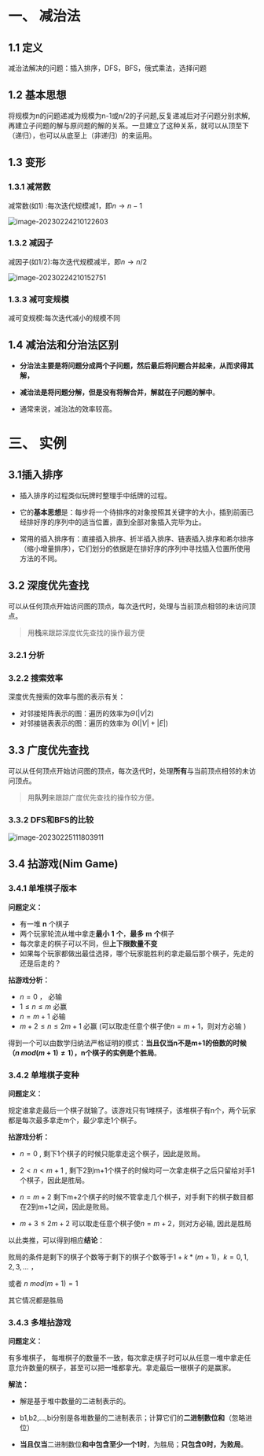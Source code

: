 # 一、 减治法

## 1.1 定义





减治法解决的问题：插入排序，DFS，BFS，俄式乘法，选择问题



## 1.2 基本思想

将规模为n的问题递减为规模为n-1或n/2的子问题,反复递减后对子问题分别求解,再建立子问题的解与原问题的解的关系。一旦建立了这种关系，就可以从顶至下（递归），也可以从底至上（非递归）的来运用。



## 1.3 变形

### 1.3.1 减常数

  减常数(如1) :每次迭代规模减1，即$n→n-1$

![image-20230224210122603](images/image-20230224210122603.png)

### 1.3.2 减因子

减因子(如1/2):每次迭代规模减半，即$n→ n/2$

![image-20230224210152751](images/image-20230224210152751.png)



### 1.3.3 减可变规模

减可变规模:每次迭代减小的规模不同



## 1.4 减治法和分治法区别

- **分治法主要是将问题分成两个子问题，然后最后将问题合并起来，从而求得其解，**

- **减治法是将问题分解，但是没有将解合并，解就在子问题的解中**。 
- 通常来说，减治法的效率较高。





# 三、 实例

## 3.1插入排序

- 插入排序的过程类似玩牌时整理手中纸牌的过程。

- 它的**基本思想**是：每步将一个待排序的对象按照其关键字的大小，插到前面已经排好序的序列中的适当位置，直到全部对象插入完毕为止。

- 常用的插入排序有：直接插入排序、折半插入排序、链表插入排序和希尔排序（缩小增量排序），它们划分的依据是在排好序的序列中寻找插入位置所使用方法的不同。



## 3.2 深度优先查找

可以从任何顶点开始访问图的顶点，每次迭代时，处理与当前顶点相邻的未访问顶点。

> 用**栈**来跟踪深度优先查找的操作最方便



### 3.2.1 分析



### 3.2.2 搜索效率

深度优先搜索的效率与图的表示有关：

- 对邻接矩阵表示的图：遍历的效率为$Θ(| V |2)$
- 对邻接链表表示的图：遍历的效率为 $Θ(| V |+| E |)$



## 3.3 广度优先查找

可以从任何顶点开始访问图的顶点，每次迭代时，处理**所有**与当前顶点相邻的未访问顶点。

>  用**队列**来跟踪广度优先查找的操作较方便。





### 3.3.2 DFS和BFS的比较

![image-20230225111803911](images/image-20230225111803911.png)





## 3.4 拈游戏(Nim Game)



### 3.4.1 单堆棋子版本

**问题定义：**

- 有一堆 **n** 个棋子
- 两个玩家轮流从堆中拿走**最小** **1** **个**，**最多** **m** **个**棋子
- 每次拿走的棋子可以不同，但**上下限数量不变**
- 如果每个玩家都做出最佳选择，哪个玩家能胜利的拿走最后那个棋子，先走的还是后走的？



**拈游戏分析：**

- $n = 0$ ， 必输
- $1 \leq n \leq m$ 必赢
- $n = m + 1$   必输
- $m+2 \leq n \leq 2m+1$  必赢    (可以取走任意个棋子使$n = m + 1$，则对方必输 )

得到一个可以由数学归纳法严格证明的模式：**当且仅当n不是m+1的倍数的时候（$n \ mod (m+1) \neq 1$），n个棋子的实例是个胜局**。





### 3.4.2 单堆棋子变种

**问题定义：**

规定谁拿走最后一个棋子就输了。该游戏只有1堆棋子，该堆棋子有n个，两个玩家都是每次最多拿走m个，最少拿走1个棋子。



**拈游戏分析：**

- $n=0$ ,  剩下1个棋子的时候只能拿走这个棋子，因此是败局。

- $2 < n <m+1$ ,  剩下2到m+1个棋子的时候均可一次拿走棋子之后只留给对手1个棋子，因此是胜局。

- $n=m+2$  剩下m+2个棋子的时候不管拿走几个棋子，对手剩下的棋子数目都在2到m+1之间，因此是败局。
- $m+3 \leq 2m +2$  可以取走任意个棋子使$n = m + 2$，则对方必输,  因此是胜局

以此类推，可以得到相应**结论**：

败局的条件是剩下的棋子个数等于剩下的棋子个数等于$1+k*(m+1)，k=0,1,2,3, …$ ， 

或者 $n \ mod (m+1)=1$

其它情况都是胜局



### 3.4.3 多堆拈游戏

**问题定义：**

有多堆棋子， 每堆棋子的数量不一致，每次拿走棋子时可以从任意一堆中拿走任意允许数量的棋子，甚至可以把一堆都拿光。拿走最后一根棋子的是赢家。



**解法：**

- 解是基于堆中数量的二进制表示的。

- b1,b2,...,bi分别是各堆数量的二进制表示；计算它们的**二进制数位和**（忽略进位）
- **当且仅当**二进制数位**和中包含至少一个1时**，为胜局；**只包含0时，为败局**。
